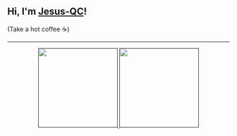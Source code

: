 ## Hi, I'm <a href="https://jesusqc.es" target="_blank">Jesus-QC</a>!
(Take a hot coffee ☕)

---

<div align="center">
  <a href="">
  <img height="180em" src="https://github-readme-stats.vercel.app/api?username=Jesus-QC&show_icons=true&theme=radical&include_all_commits=true&count_private=true"/>
  <img height="180em" src="https://github-readme-stats.vercel.app/api/top-langs/?username=Jesus-QC&langs_count=10&show_icons=true&theme=radical"/>
</div>
